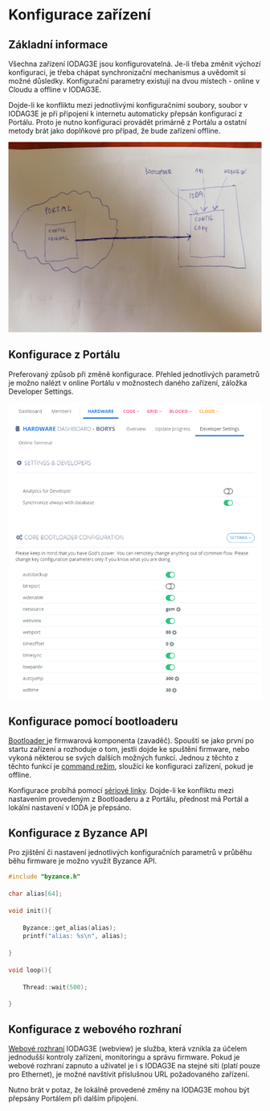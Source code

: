 # Konfigurace zařízení

## Základní informace

Všechna zařízení IODAG3E jsou konfigurovatelná. Je-li třeba změnit výchozí konfiguraci, je třeba chápat synchronizační mechanismus a uvědomit si možné důsledky. Konfigurační parametry existují na dvou místech - online v Cloudu a offline v IODAG3E.

Dojde-li ke konfliktu mezi jednotlivými konfiguračními soubory, soubor v IODAG3E je při připojení k internetu automaticky přepsán konfigurací z Portálu. Proto je nutno konfiguraci provádět primárně z Portálu a ostatní metody brát jako doplňkové pro případ, že bude zařízení offline. 

![](../../.gitbook/assets/config_overview.jpg)

## Konfigurace z Portálu

Preferovaný způsob při změně konfigurace. Přehled jednotlivých parametrů je možno nalézt v online Portálu v možnostech daného zařízení, záložka Developer Settings.

![](../../.gitbook/assets/config_portal.PNG)

## Konfigurace pomocí bootloaderu

[Bootloader ](../architektura-fw/bootloader/)je firmwarová komponenta \(zavaděč\). Spouští se jako první po startu zařízení a rozhoduje o tom, jestli dojde ke spuštění firmware, nebo vykoná některou se svých dalších možných funkcí. Jednou z těchto z těchto funkcí je [command režim](../architektura-fw/bootloader/command-mod.md), sloužící ke konfiguraci zařízení, pokud je offline. 

Konfigurace probíhá pomocí [sériové linky](../tutorialy/komunikace-po-seriove-lince-uart/#konfigurace-pc). Dojde-li ke konfliktu mezi nastavením provedeným z Bootloaderu a z Portálu, přednost má Portál a lokální nastavení v IODA je přepsáno. 

## Konfigurace z Byzance API

Pro zjištění či nastavení jednotlivých konfiguračních parametrů v průběhu běhu firmware je možno využít Byzance API. 

```cpp
#include "byzance.h"

char alias[64];

void init(){

	Byzance::get_alias(alias);
	printf("alias: %s\n", alias);

}

void loop(){

	Thread::wait(500);

}
```

## Konfigurace z webového rozhraní

[Webové rozhraní](../funkcionality/webove-rozhrani/) IODAG3E \(webview\) je služba, která vznikla za účelem jednodušší kontroly zařízení, monitoringu a správu firmware. Pokud je webové rozhraní zapnuto a uživatel je i s IODAG3E na stejné síti \(platí pouze pro Ethernet\), je možné navštívit příslušnou URL požadovaného zařízení. 

Nutno brát v potaz, že lokálně provedené změny na IODAG3E mohou být přepsány Portálem při dalším připojení.

